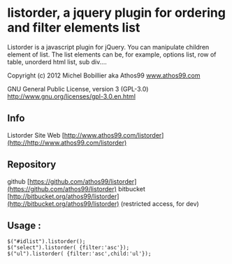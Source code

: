 # listorder, a jquery plugin for ordering and filter elements list


Listorder is a javascript plugin for jQuery. You can manipulate children element of list.
The list elements can be, for example, options list, row of table, unorderd html list, sub div....


  Copyright (c) 2012 Michel Bobillier aka Athos99 www.athos99.com

 GNU General Public License, version 3 (GPL-3.0) http://www.gnu.org/licenses/gpl-3.0.en.html

## Info
  Listorder Site Web  [http://www.athos99.com/listorder](http://http://www.athos99.com/listorder)


## Repository

  github [https://github.com/athos99/listorder](https://github.com/athos99/listorder)
  bitbucket [http://bitbucket.org/athos99/listorder](http://bitbucket.org/athos99/listorder) (restricted access, for dev)


## Usage :

    $("#idlist").listorder();
    $("select").listorder( {filter:'asc'});
    $("ul").listorder( {filter:'asc',child:'ul'});

